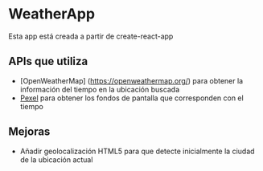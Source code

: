 # WeatherApp

Esta app está creada a partir de create-react-app

## APIs que utiliza

- [OpenWeatherMap] (https://openweathermap.org/) para obtener la información del tiempo en la ubicación buscada
- [Pexel](https://www.pexels.com/) para obtener los fondos de pantalla que corresponden con el tiempo

## Mejoras

- Añadir geolocalización HTML5 para que detecte inicialmente la ciudad de la ubicación actual
